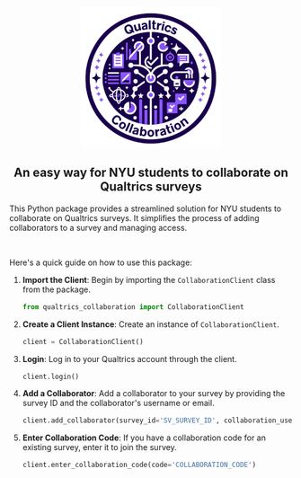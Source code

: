 <p align="center">
    <img src="logo.png" width="250px">
</p>

<h2 align="center">An easy way for NYU students to collaborate on Qualtrics surveys</h2>

This Python package provides a streamlined solution for NYU students to collaborate on Qualtrics surveys. It simplifies the process of adding collaborators to a survey and managing access.

<br>

Here's a quick guide on how to use this package:

1. **Import the Client**:
   Begin by importing the `CollaborationClient` class from the package.

   ```python
   from qualtrics_collaboration import CollaborationClient
   ```

2. **Create a Client Instance**:
   Create an instance of `CollaborationClient`.

   ```python
   client = CollaborationClient()
   ```

3. **Login**:
   Log in to your Qualtrics account through the client.

   ```python
   client.login()
   ```

4. **Add a Collaborator**:
   Add a collaborator to your survey by providing the survey ID and the collaborator's username or email.

   ```python
   client.add_collaborator(survey_id='SV_SURVEY_ID', collaboration_username='USERNAME/EMAIL')
   ```

5. **Enter Collaboration Code**:
   If you have a collaboration code for an existing survey, enter it to join the survey.

   ```python
   client.enter_collaboration_code(code='COLLABORATION_CODE')
   ```
